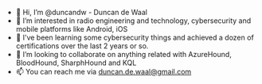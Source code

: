 - 👋 Hi, I’m @duncandw - Duncan de Waal
- 👀 I’m interested in radio engineering and technology, cybersecurity and mobile platforms like Android, iOS
- 🌱 I've been learning some cybersecurity things and achieved a dozen of certifications over the last 2 years or so.
- 💞️ I’m looking to collaborate on anything related with AzureHound, BloodHound, SharphHound and KQL
- 📫 You can reach me via duncan.de.waal@gmail.com

<!---
duncandw/duncandw is a ✨ special ✨ repository because its `README.md` (this file) appears on your GitHub profile.
You can click the Preview link to take a look at your changes.
--->
